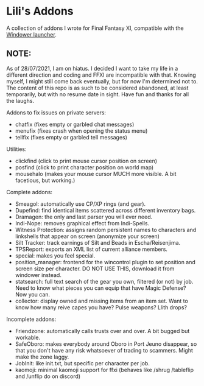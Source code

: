 # Lili's Addons
A collection of addons I wrote for Final Fantasy XI, compatible with the [Windower launcher](http://windower.net/).  

## NOTE:
As of 28/07/2021, I am on hiatus. I decided I want to take my life in a different direction and coding and FFXI are incompatible with that. Knowing myself, I might still come back eventually, but for now I'm determined not to. The content of this repo is as such to be considered abandoned, at least temporarily, but with no resume date in sight. Have fun and thanks for all the laughs.

Addons to fix issues on private servers:
- chatfix (fixes empty or garbled chat messages)
- menufix (fixes crash when opening the status menu)
- tellfix (fixes empty or garbled tell messages)

Utilities:
- clickfind (click to print mouse cursor position on screen)
- posfind (click to print character position on world map)
- mousehalo (makes your mouse cursor MUCH more visible. A bit facetious, but working.)

Complete addons:
- Smeagol: automatically use CP/XP rings (and gear).
- Dupefind: find identical items scattered across different inventory bags.
- Dramagen: the only and last parser you will ever need.
- Indi-Nope: removes graphical effect from Indi-Spells.
- Witness Protection: assigns random persistent names to characters and linkshells that appear on screen (anonymize your screen)
- Silt Tracker: track earnings of Silt and Beads in Escha/Reisenjima.  
- TPSReport: exports an XML list of current alliance members.
- special: makes you feel special.
- position_manager: frontend for the wincontrol plugin to set position and screen size per character. DO NOT USE THIS, download it from windower instead.
- statsearch: full text search of the gear you own, filtered (or not) by job. Need to know what pieces you can equip that have Magic Defense? Now you can.
- collector: display owned and missing items from an item set. Want to know how many reive capes you have? Pulse weapons? Llith drops?

Incomplete addons:
- Friendzone: automatically calls trusts over and over. A bit bugged but workable.
- SafeOboro: makes everybody around Oboro in Port Jeuno disappear, so that you don't have any risk whatsoever of trading to scammers. Might make the zone laggy.
- JobInit: like init.txt, but specific per character per job.
- kaomoji: minimal kaomoji support for ffxi (behaves like /shrug /tableflip and /unflip do on discord)
